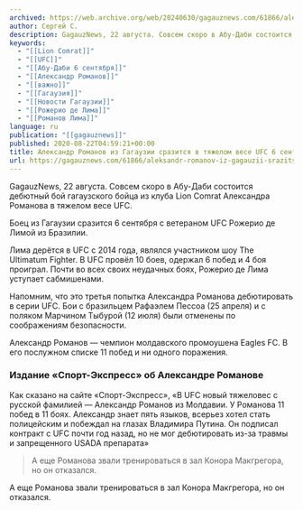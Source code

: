```yaml
---
archived: https://web.archive.org/web/20240630/gagauznews.com/61866/aleksandr-romanov-iz-gagauzii-srazitsya-v-tyazhelom-vese-ufc-6-sentyabrya-v-abu-dabi.html
author: Сергей С.
description: GagauzNews, 22 августа. Совсем скоро в Абу-Даби состоится дебютный бой гагаузского бойца из клуба Lion Comrat Александра Романова в тяжелом весе UFC. Боец из Гагаузии сразится 6 сентября с ветераном UFC Рожерио де Лимой из Бразилии. Лима дерётся в UFC с 2014 года, являлся участником шоу The Ultimatum Fighter. В UFC провёл 10 боев, одержал 6 побед и 4 боя проиграл. Почти во всех своих неудачных боях, Рожерио де Лима уступает сабмишенами. Напомним, что это третья попытка Александра Романова дебютировать в серии UFC. Бои с бразильцем Рафаэлем Пессоа (25 апреля) и с поляком Марчином Тыбурой (12 июля) были отменены по […]
keywords:
  - "[[Lion Comrat]]"
  - "[[UFC]]"
  - "[[Абу-Даби 6 сентября]]"
  - "[[Александр Романов]]"
  - "[[важно]]"
  - "[[Гагаузия]]"
  - "[[Новости Гагаузии]]"
  - "[[Рожерио де Лима]]"
  - "[[Романов Лима]]"
language: ru
publication: "[[gagauznews]]"
published: 2020-08-22T04:59:21+00:00
title: Александр Романов из Гагаузии сразится в тяжелом весе UFC 6 сентября в Абу-Даби
url: https://gagauznews.com/61866/aleksandr-romanov-iz-gagauzii-srazitsya-v-tyazhelom-vese-ufc-6-sentyabrya-v-abu-dabi.html
---
```


GagauzNews, 22 августа. Совсем скоро в Абу-Даби состоится дебютный бой гагаузского бойца из клуба Lion Comrat Александра Романова в тяжелом весе UFC.

Боец из Гагаузии сразится 6 сентября с ветераном UFC Рожерио де Лимой из Бразилии.

Лима дерётся в UFC с 2014 года, являлся участником шоу The Ultimatum Fighter. В UFC провёл 10 боев, одержал 6 побед и 4 боя проиграл. Почти во всех своих неудачных боях, Рожерио де Лима уступает сабмишенами.

Напомним, что это третья попытка Александра Романова дебютировать в серии UFC. Бои с бразильцем Рафаэлем Пессоа (25 апреля) и с поляком Марчином Тыбурой (12 июля) были отменены по соображениям безопасности.

Александр Романов — чемпион молдавского промоушена Eagles FC. В его послужном списке 11 побед и ни одного поражения.

### Издание «Спорт-Экспресс» об Александре Романове

Как сказано на сайте «Спорт-Экспресс», «В UFC новый тяжеловес с русской фамилией — Александр Романов из Молдавии. У Романова 11 побед в 11 боях. Александр знает пять языков, всерьез хотел стать полицейским и побеждал на глазах Владимира Путина. Он подписал контракт с UFC почти год назад, но не мог дебютировать из-за травмы и запрещенного USADA препарата»

> А еще Романова звали тренироваться в зал Конора Макгрегора, но он отказался.

А еще Романова звали тренироваться в зал Конора Макгрегора, но он отказался.